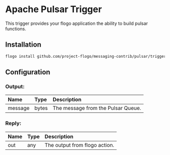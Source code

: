 
# Apache Pulsar Trigger
This trigger provides your flogo application the ability to build pulsar functions.

## Installation

```bash
flogo install github.com/project-flogo/messaging-contrib/pulsar/trigger/function
```
## Configuration

### Output:
| Name        | Type   | Description
|:---         | :---   | :---        
| message     | bytes  | The message from the Pulsar Queue.

### Reply:
| Name        | Type   | Description
|:---         | :---   | :---        
| out         | any    | The output from flogo action.